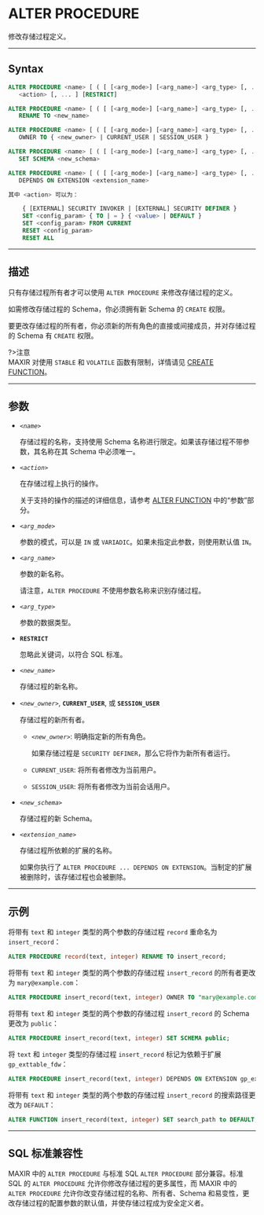 ALTER PROCEDURE
=====

修改存储过程定义。


---

Syntax
--------

```sql
ALTER PROCEDURE <name> [ ( [ [<arg_mode>] [<arg_name>] <arg_type> [, ...] ] ) ] 
   <action> [, ... ] [RESTRICT]

ALTER PROCEDURE <name> [ ( [ [<arg_mode>] [<arg_name>] <arg_type> [, ...] ] ) ]
   RENAME TO <new_name>

ALTER PROCEDURE <name> [ ( [ [<arg_mode>] [<arg_name>] <arg_type> [, ...] ] ) ]
   OWNER TO { <new_owner> | CURRENT_USER | SESSION_USER }

ALTER PROCEDURE <name> [ ( [ [<arg_mode>] [<arg_name>] <arg_type> [, ...] ] ) ]
   SET SCHEMA <new_schema>

ALTER PROCEDURE <name> [ ( [ [<arg_mode>] [<arg_name>] <arg_type> [, ...] ] ) ]
   DEPENDS ON EXTENSION <extension_name>

其中 <action> 可以为：

    { [EXTERNAL] SECURITY INVOKER | [EXTERNAL] SECURITY DEFINER }
    SET <config_param> { TO | = } { <value> | DEFAULT }
    SET <config_param> FROM CURRENT
    RESET <config_param>
    RESET ALL
```

---
描述
----------

只有存储过程所有者才可以使用 `ALTER PROCEDURE` 来修改存储过程的定义。

如需修改存储过程的 Schema，你必须拥有新 Schema 的 `CREATE` 权限。

要更改存储过程的所有者，你必须新的所有角色的直接或间接成员，并对存储过程的 Schema 有 `CREATE` 权限。


?>注意 <br/>
MAXIR 对使用 `STABLE` 和 `VOLATILE` 函数有限制，详情请见 [CREATE FUNCTION](/maxir/Reference_Manual/sql-commands/create-function.md)。


---

参数
----------

- _`<name>`_

   存储过程的名称，支持使用 Schema 名称进行限定。如果该存储过程不带参数，其名称在其 Schema 中必须唯一。

- _`<action>`_

   在存储过程上执行的操作。
   
   关于支持的操作的描述的详细信息，请参考 [ALTER FUNCTION](/maxir/Reference_Manual/sql-commands/alter-function.md#参数) 中的“参数”部分。

- _`<arg_mode>`_

   参数的模式，可以是 `IN` 或 `VARIADIC`。如果未指定此参数，则使用默认值 `IN`。

- _`<arg_name>`_

   参数的新名称。
   
   请注意，`ALTER PROCEDURE` 不使用参数名称来识别存储过程。

- _`<arg_type>`_

   参数的数据类型。

- **`RESTRICT`**

  忽略此关键词，以符合 SQL 标准。

- _`<new_name>`_

   存储过程的新名称。 

- _`<new_owner>`_, **`CURRENT_USER`**, 或 **`SESSION_USER`**

   存储过程的新所有者。
   
   - *`<new_owner>`*: 明确指定新的所有角色。

      如果存储过程是 `SECURITY DEFINER`，那么它将作为新所有者运行。

   - `CURRENT_USER`: 将所有者修改为当前用户。
   - `SESSION_USER`: 将所有者修改为当前会话用户。

- _`<new_schema>`_ 

   存储过程的新 Schema。

- _`<extension_name>`_

   存储过程所依赖的扩展的名称。 

   如果你执行了 `ALTER PROCEDURE ... DEPENDS ON EXTENSION`。当制定的扩展被删除时，该存储过程也会被删除。

---
示例
--------

将带有 `text` 和 `integer` 类型的两个参数的存储过程 `record` 重命名为 `insert_record`：

```sql
ALTER PROCEDURE record(text, integer) RENAME TO insert_record;
```

将带有 `text` 和 `integer` 类型的两个参数的存储过程 `insert_record` 的所有者更改为 `mary@example.com`：

```sql
ALTER PROCEDURE insert_record(text, integer) OWNER TO "mary@example.com";
```

将带有 `text` 和 `integer` 类型的两个参数的存储过程 `insert_record` 的 Schema 更改为 `public`：

```sql
ALTER PROCEDURE insert_record(text, integer) SET SCHEMA public;
```

将 `text` 和 `integer` 类型的存储过程 `insert_record` 标记为依赖于扩展 `gp_exttable_fdw`：

```sql
ALTER PROCEDURE insert_record(text, integer) DEPENDS ON EXTENSION gp_exttable_fdw;
```

将带有 `text` 和 `integer` 类型的两个参数的存储过程 `insert_record` 的搜索路径更改为 `DEFAULT`：

```sql
ALTER FUNCTION insert_record(text, integer) SET search_path to DEFAULT;
```

---

SQL 标准兼容性
-------------

MAXIR 中的 `ALTER PROCEDURE` 与标准 SQL `ALTER PROCEDURE` 部分兼容。标准 SQL 的 `ALTER PROCEDURE` 允许你修改存储过程的更多属性，而 MAXIR 中的 `ALTER PROCEDURE` 允许你改变存储过程的名称、所有者、Schema 和易变性，更改存储过程的配置参数的默认值，并使存储过程成为安全定义者。
